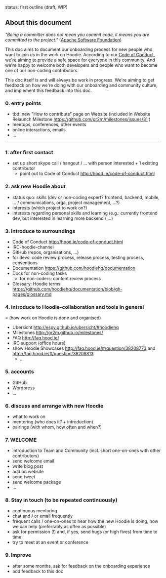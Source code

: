 status: first outline (draft, WIP)

## About this document

*"Being a committer does not mean you commit code, it means you are committed to the project."*  ([Apache Software Foundation](https://community.apache.org/contributors/))

This doc aims to document our onboarding process for new people who want to join us in the work on Hoodie. According to our [Code of Conduct](http://hood.ie/code-of-conduct.html), we're aiming to provide a safe space for everyone in this community. And we're happy to welcome both developers and people who want to become one of our non-coding contributors. 

This doc itself is and will always be work in progress. We're aiming to get feedback on how we're doing with our onboarding and community culture, and implement this feedback into this doc.

###  0. entry points
- tbd: new "How to contribute" page on Website (included in Website Relaunch Milestone https://github.com/gr2m/milestones/issues/31 )
- meetups, conferences, other events
- online interactions, emails
- …

---------------

### 1. after first contact
- set up short skype call / hangout / … with person interested + 1 existing contributor
  - point out to Code of Conduct http://hood.ie/code-of-conduct.html

### 2. ask new Hoodie about
- status quo: skills (dev or non-coding expert? frontend, backend, mobile, … / communications, orga, project management, …?)
- interests (which project to work on?)
- interests regarding personal skills and learning (e.g.: currently frontend dev, but interested in learning more backend / …)

### 3. introduce to surroundings
- Code of Conduct http://hood.ie/code-of-conduct.html
- IRC-hoodie-channel
- GitHub (repos, organisations, …)
- for devs: code review process, release process, testing process, conventions
- Documentation https://github.com/hoodiehq/documentation
- Docs for non-coding tasks
  - for non-coders: content review process
- Glossary: Hoodie terms https://github.com/hoodiehq/documentation/blob/gh-pages/glossary.md

### 4. introduce to Hoodie-collaboration and tools in general 
= (how work on Hoodie is done and organised)
- Ubersicht http://espy.github.io/ubersicht/#hoodiehq
- Milestones http://gr2m.github.io/milestones/
- FAQ http://faq.hood.ie/
- IRC support (office hours)
- show Hoodie Showcases http://faq.hood.ie/#/question/38208773 and http://faq.hood.ie/#/question/38208813
  - …

### 5. accounts
  - GitHub
  - Wordpress 
  - …

###  6. discuss and arrange with new Hoodie
- what to work on
- mentoring (who does it? + introduction)
- pairings (with whom, how often and when?)

### 7. WELCOME
  - introduction to Team and Community (incl. short one-on-ones with other contributors)
  - send welcome email
  - write blog post
  - add on website
  - send tweet
  - send welcome package
  - …

### 8. Stay in touch (to be repeated continuously)
- continuous mentoring
- chat and / or email frequently
- frequent calls / one-on-ones to hear how the new Hoodie is doing, how we can help (preferrably as often as possible)
- ask for permission (!) and, if yes, send hugs (or high fives) from time to time
- try to meet at an event or conference

### 9. Improve
- after some months, ask for feedback on the onboarding experience
- add feedback to this doc
